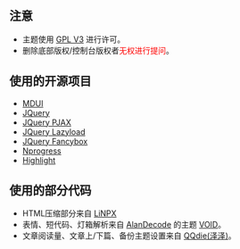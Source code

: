 ## 注意
- 主题使用 [GPL V3](http://www.gnu.org/licenses/gpl-3.0.html) 进行许可。
- 删除底部版权/控制台版权者<font color="red">无权进行提问</font>。

## 使用的开源项目
- [MDUI](https://github.com/zdhxiong/mdui)
- [JQuery](https://github.com/jquery/jquery)
- [JQuery PJAX](https://github.com/defunkt/jquery-pjax)
- [JQuery Lazyload](https://github.com/tuupola/lazyload)
- [JQuery Fancybox](https://github.com/fancyapps/fancybox)
- [Nprogress](https://github.com/rstacruz/nprogress)
- [Highlight](https://github.com/highlightjs/highlight.js)

## 使用的部分代码
- HTML压缩部分来自 [LiNPX](https://www.linpx.com/p/pinghsu-subject-integration-code-compression.html)
- 表情、短代码、灯箱解析来自 [AlanDecode](https://github.com/AlanDecode) 的主题 [VOID](https://github.com/AlanDecode/Typecho-Theme-VOID)。
- 文章阅读量、文章上/下篇、备份主题设置来自 [QQdie(泽泽)](https://qqdie.com/)。